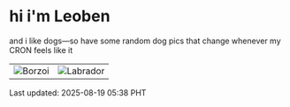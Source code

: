 # hi i'm Leoben

and i like dogs—so have some random dog pics that change whenever my CRON feels like it

|  |  |
|--------|----------|
| ![Borzoi](https://random-dog-vercel.vercel.app/api/random-borzoi?v=1755553085) | ![Labrador](https://random-dog-vercel.vercel.app/api/random-labrador?v=1755553085) |

Last updated: 2025-08-19 05:38 PHT
